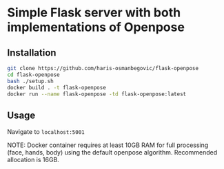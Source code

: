 # Simple Flask server with both implementations of Openpose

## Installation
```bash
git clone https://github.com/haris-osmanbegovic/flask-openpose
cd flask-openpose
bash ./setup.sh
docker build . -t flask-openpose
docker run --name flask-openpose -td flask-openpose:latest
```

## Usage
Navigate to `localhost:5001`

NOTE: Docker container requires at least 10GB RAM for full processing
(face, hands, body) using the default openpose algorithm. Recommended 
allocation is 16GB. 